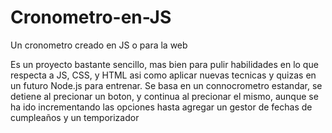 # Cronometro-en-JS
Un cronometro creado en JS o para la web

Es un proyecto bastante sencillo, mas bien para pulir habilidades en lo que respecta a JS, CSS, y HTML asi como aplicar nuevas tecnicas y quizas en un futuro Node.js para entrenar. Se basa en un connocrometro estandar, se detiene al precionar un boton, y continua al precionar el mismo, aunque se ha ido incrementando las opciones hasta agregar un gestor de fechas de cumpleaños y un temporizador
